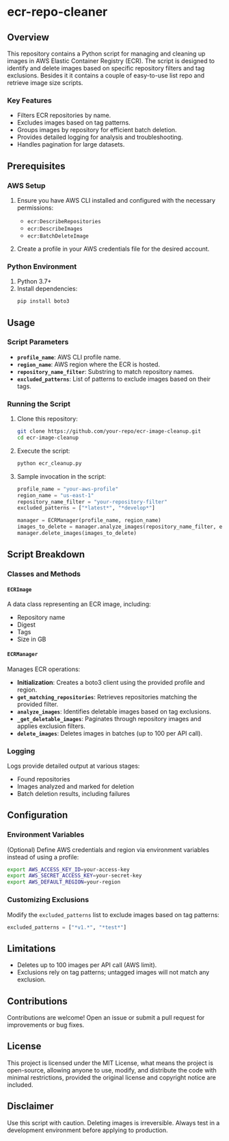 # ecr-repo-cleaner

## Overview
This repository contains a Python script for managing and cleaning up images in AWS Elastic Container Registry (ECR). The script is designed to identify and delete images based on specific repository filters and tag exclusions.
Besides it it contains a couple of easy-to-use list repo and retrieve image size scripts.

### Key Features
- Filters ECR repositories by name.
- Excludes images based on tag patterns.
- Groups images by repository for efficient batch deletion.
- Provides detailed logging for analysis and troubleshooting.
- Handles pagination for large datasets.

## Prerequisites

### AWS Setup
1. Ensure you have AWS CLI installed and configured with the necessary permissions:
    - `ecr:DescribeRepositories`
    - `ecr:DescribeImages`
    - `ecr:BatchDeleteImage`

2. Create a profile in your AWS credentials file for the desired account.

### Python Environment
1. Python 3.7+
2. Install dependencies:
   ```bash
   pip install boto3
   ```

## Usage

### Script Parameters
- **`profile_name`**: AWS CLI profile name.
- **`region_name`**: AWS region where the ECR is hosted.
- **`repository_name_filter`**: Substring to match repository names.
- **`excluded_patterns`**: List of patterns to exclude images based on their tags.

### Running the Script

1. Clone this repository:
   ```bash
   git clone https://github.com/your-repo/ecr-image-cleanup.git
   cd ecr-image-cleanup
   ```

2. Execute the script:
   ```bash
   python ecr_cleanup.py
   ```

3. Sample invocation in the script:
   ```python
   profile_name = "your-aws-profile"
   region_name = "us-east-1"
   repository_name_filter = "your-repository-filter"
   excluded_patterns = ["*latest*", "*develop*"]

   manager = ECRManager(profile_name, region_name)
   images_to_delete = manager.analyze_images(repository_name_filter, excluded_patterns)
   manager.delete_images(images_to_delete)
   ```

## Script Breakdown

### Classes and Methods

#### `ECRImage`
A data class representing an ECR image, including:
- Repository name
- Digest
- Tags
- Size in GB

#### `ECRManager`
Manages ECR operations:
- **Initialization**: Creates a boto3 client using the provided profile and region.
- **`get_matching_repositories`**: Retrieves repositories matching the provided filter.
- **`analyze_images`**: Identifies deletable images based on tag exclusions.
- **`_get_deletable_images`**: Paginates through repository images and applies exclusion filters.
- **`delete_images`**: Deletes images in batches (up to 100 per API call).

### Logging
Logs provide detailed output at various stages:
- Found repositories
- Images analyzed and marked for deletion
- Batch deletion results, including failures

## Configuration

### Environment Variables
(Optional) Define AWS credentials and region via environment variables instead of using a profile:
```bash
export AWS_ACCESS_KEY_ID=your-access-key
export AWS_SECRET_ACCESS_KEY=your-secret-key
export AWS_DEFAULT_REGION=your-region
```

### Customizing Exclusions
Modify the `excluded_patterns` list to exclude images based on tag patterns:
```python
excluded_patterns = ["*v1.*", "*test*"]
```

## Limitations
- Deletes up to 100 images per API call (AWS limit).
- Exclusions rely on tag patterns; untagged images will not match any exclusion.

## Contributions
Contributions are welcome! Open an issue or submit a pull request for improvements or bug fixes.

## License
This project is licensed under the MIT License, what means the project is open-source, allowing anyone to use, modify, and distribute the code with minimal restrictions, provided the original license and copyright notice are included.

## Disclaimer
Use this script with caution. Deleting images is irreversible. Always test in a development environment before applying to production.


